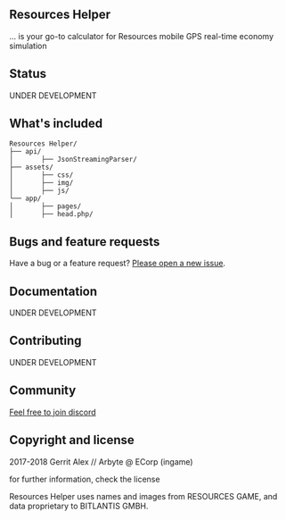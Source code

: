 ## Resources Helper

... is your go-to calculator for Resources mobile GPS real-time economy simulation

## Status

UNDER DEVELOPMENT

## What's included

```
Resources Helper/
├── api/
│       ├── JsonStreamingParser/
├── assets/
│       ├── css/
│       ├── img/
│       ├── js/
└── app/
│       ├── pages/
│       ├── head.php/
```

## Bugs and feature requests

Have a bug or a feature request? [Please open a new issue](https://github.com/ljosberinn/resources-helper/issues/new).


## Documentation

UNDER DEVELOPMENT

## Contributing

UNDER DEVELOPMENT

## Community

[Feel free to join discord](https://discordapp.com/invite/HeepZV)

## Copyright and license

2017-2018 Gerrit Alex // Arbyte @ ECorp (ingame)

for further information, check the license

Resources Helper uses names and images from RESOURCES GAME, and data proprietary to BITLANTIS GMBH.

